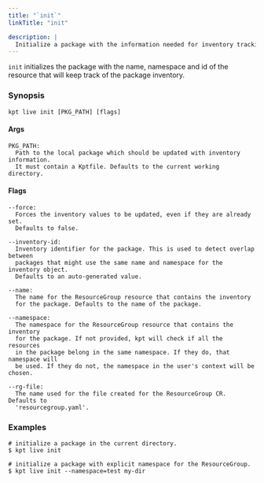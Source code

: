 ```yaml
---
title: "`init`"
linkTitle: "init"

description: |
  Initialize a package with the information needed for inventory tracking.
---
```


<!--mdtogo:Short
    Initialize a package with the information needed for inventory tracking.
-->

`init` initializes the package with the name, namespace and id of the resource
that will keep track of the package inventory.

### Synopsis

<!--mdtogo:Long-->

```shell
kpt live init [PKG_PATH] [flags]
```

#### Args

```shell
PKG_PATH:
  Path to the local package which should be updated with inventory information.
  It must contain a Kptfile. Defaults to the current working directory.
```

#### Flags

```shell
--force:
  Forces the inventory values to be updated, even if they are already set.
  Defaults to false.

--inventory-id:
  Inventory identifier for the package. This is used to detect overlap between
  packages that might use the same name and namespace for the inventory object.
  Defaults to an auto-generated value.

--name:
  The name for the ResourceGroup resource that contains the inventory
  for the package. Defaults to the name of the package.

--namespace:
  The namespace for the ResourceGroup resource that contains the inventory
  for the package. If not provided, kpt will check if all the resources
  in the package belong in the same namespace. If they do, that namespace will
  be used. If they do not, the namespace in the user's context will be chosen.

--rg-file:
  The name used for the file created for the ResourceGroup CR. Defaults to
  'resourcegroup.yaml'.
```

<!--mdtogo-->

### Examples

<!--mdtogo:Examples-->

```shell
# initialize a package in the current directory.
$ kpt live init
```

```shell
# initialize a package with explicit namespace for the ResourceGroup.
$ kpt live init --namespace=test my-dir
```

<!--mdtogo-->
